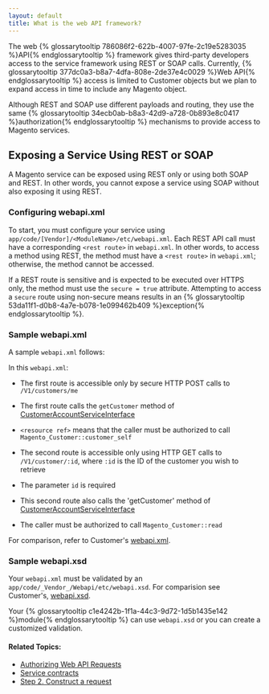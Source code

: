 ```yaml
---
layout: default
title: What is the web API framework?
---
```


The web {% glossarytooltip 786086f2-622b-4007-97fe-2c19e5283035 %}API{% endglossarytooltip %} framework gives third-party developers access to the service framework using REST or SOAP calls. Currently, {% glossarytooltip 377dc0a3-b8a7-4dfa-808e-2de37e4c0029 %}Web API{% endglossarytooltip %} access is limited to Customer objects but we plan to expand access in time to include any Magento object.

Although REST and SOAP use different payloads and routing, they use the same {% glossarytooltip 34ecb0ab-b8a3-42d9-a728-0b893e8c0417 %}authorization{% endglossarytooltip %} mechanisms to provide access to Magento services.

## Exposing a Service Using REST or SOAP

A Magento service can be exposed using REST only or using both SOAP and REST. In other words, you cannot expose a service using SOAP without also exposing it using REST.

### Configuring webapi.xml

To start, you must configure your service using `app/code/[Vendor]/<ModuleName>/etc/webapi.xml`. Each REST API call must have a corresponding `<rest route>` in `webapi.xml`. In other words, to access a method using REST, the method must have a `<rest route>` in `webapi.xml`; otherwise, the method cannot be accessed.

If a REST route is sensitive and is expected to be executed over HTTPS only, the method must use the `secure = true` attribute. Attempting to access a `secure` route using non-secure means results in an {% glossarytooltip 53da11f1-d0b8-4a7e-b078-1e099462b409 %}exception{% endglossarytooltip %}.

### Sample webapi.xml

A sample `webapi.xml` follows:

<script src="https://gist.github.com/xcomSteveJohnson/3d01cdea721b623b5264.js"></script>

In this `webapi.xml`:

*   The first route is accessible only by secure HTTP POST calls to `/V1/customers/me`

*   The first route calls the `getCustomer` method of <a href="{{ site.mage2000url }}app/code/Magento/Customer/Service/V1/CustomerAccountServiceInterface.php" target="_blank">CustomerAccountServiceInterface</a>

* 	`<resource ref>` means that the caller must be authorized to call `Magento_Customer::customer_self`

*	The second route is accessible only using HTTP GET calls to `/V1/customer/:id`, where `:id` is the ID of the customer you wish to retrieve

*	The parameter `id` is required

*	This second route also calls the 'getCustomer' method of <a href="{{ site.mage2000url }}app/code/Magento/Customer/Service/V1/CustomerAccountServiceInterface.php" target="_blank">CustomerAccountServiceInterface</a>

*	The caller must be authorized to call `Magento_Customer::read`

For comparison, refer to Customer's <a href="{{ site.mage2000url }}app/code/Magento/Customer/etc/webapi.xml" target="_blank">webapi.xml</a>.

### Sample webapi.xsd

Your `webapi.xml` must be validated by an `app/code/_Vendor_/Webapi/etc/webapi.xsd`. For comparision see Customer's, <a href="{{ site.mage2000url }}app/code/Magento/Webapi/etc/webapi.xsd" target="_blank">webapi.xsd</a>.

Your {% glossarytooltip c1e4242b-1f1a-44c3-9d72-1d5b1435e142 %}module{% endglossarytooltip %} can use `webapi.xsd` or you can create a customized validation.

#### Related Topics:

*	<a href="{{page.baseurl}}config-guide/integration/cg-authorization.html">Authorizing Web API Requests</a>
*	<a href="{{page.baseurl}}extension-dev-guide/service-contracts/service-contracts.html">Service contracts</a>
*	<a href="{{page.baseurl}}get-started/gs-web-api-request.html">Step 2. Construct a request</a>

